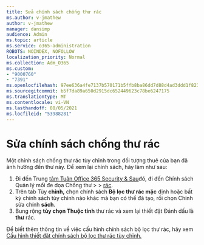 ```yaml
---
title: Sửa chính sách chống thư rác
ms.author: v-jmathew
author: v-jmathew
manager: dansimp
audience: Admin
ms.topic: article
ms.service: o365-administration
ROBOTS: NOINDEX, NOFOLLOW
localization_priority: Normal
ms.collection: Adm_O365
ms.custom:
- "9000760"
- "7391"
ms.openlocfilehash: 97ee636a4fe7137b570171b5ffb8ba86dd7d88d4ad3ddd1f823cfb3937c61c5b
ms.sourcegitcommit: b5f7da89a650d2915dc652449623c78be6247175
ms.translationtype: MT
ms.contentlocale: vi-VN
ms.lasthandoff: 08/05/2021
ms.locfileid: "53988281"
---
```

# <a name="fix-anti-spam-policy"></a>Sửa chính sách chống thư rác

Một chính sách chống thư rác tùy chỉnh trong đối tượng thuê của bạn đã ảnh hưởng đến thư này. Để xem lại chính sách, hãy làm như sau:

1. Đi đến Trung [tâm Tuân Office 365 Security & Sau](https://go.microsoft.com/fwlink/p/?linkid=2077143)đó, đi đến Chính sách Quản lý mối đe dọa Chống thư   >    >  [rác](https://go.microsoft.com/fwlink/?linkid=2101518).
2. Trên tab Tùy **chỉnh,** chọn chính sách **Bộ lọc thư rác mặc** định hoặc bất kỳ chính sách tùy chỉnh nào khác mà bạn có thể đã tạo, rồi chọn Chỉnh sửa chính **sách**.
3. Bung rộng **tùy chọn Thuộc tính** thư rác và xem lại thiết đặt Đánh dấu là **thư** rác.

Để biết thêm thông tin về việc cấu hình chính sách bộ lọc thư rác, hãy xem [Cấu hình thiết đặt chính sách bộ lọc thư rác tùy chỉnh.](https://go.microsoft.com/fwlink/?linkid=2101054)
